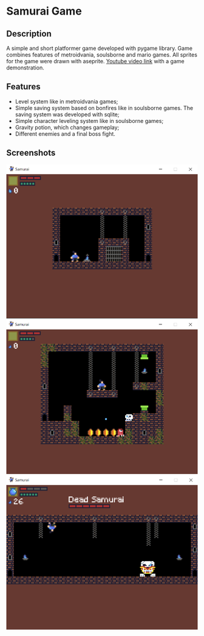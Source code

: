 # Samurai Game
## Description
A simple and short platformer game developed with pygame library. Game combines features of metroidvania, soulsborne and mario games. All sprites for the game were drawn with aseprite. [Youtube video link](https://www.youtube.com/watch?v=X7mwhu6LrvE) with a game demonstration.
## Features
* Level system like in metroidvania games;
* Simple saving system based on bonfires like in soulsborne games. The saving system was developed with sqlite;
* Simple character leveling system like in soulsborne games;
* Gravity potion, which changes gameplay;
* Different enemies and a final boss fight.
## Screenshots
![](screenshots/prison_cage_level.png)
![](screenshots/sewer_enter_level.png)
![](screenshots/boss_fight_level.png)
